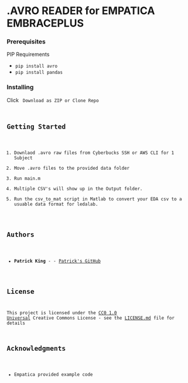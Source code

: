 # .AVRO READER for EMPATICA EMBRACEPLUS

### Prerequisites

PIP Requirements
- `pip install avro`
- `pip install pandas`

### Installing

Click <Code> Download as ZIP or Clone Repo

## Getting Started

1. Downlaod .avro raw files from Cyberbucks SSH or AWS CLI for 1 Subject
2. Move .avro files to the provided data folder
3. Run main.m
4. Multiple CSV's will show up in the Output folder.
5. Run the csv_to_mat script in Matlab to convert your EDA csv to a usuable data format for ledalab.





## Authors

  - **Patrick King** - -
    [Patrick's GitHub](https://github.com/pkingGMU)

## License

This project is licensed under the [CC0 1.0 Universal](LICENSE.md)
Creative Commons License - see the [LICENSE.md](LICENSE.md) file for
details

## Acknowledgments

  - Empatica provided example code
